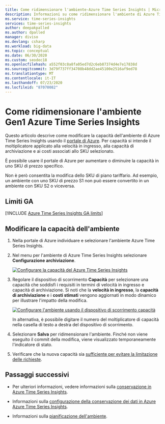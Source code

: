 ```yaml
---
title: Come ridimensionare l'ambiente-Azure Time Series Insights | Microsoft Docs
description: Informazioni su come ridimensionare l'ambiente di Azure Time Series Insights usando il portale di Azure.
ms.service: time-series-insights
services: time-series-insights
author: deepakpalled
ms.author: dpalled
manager: diviso
ms.devlang: csharp
ms.workload: big-data
ms.topic: conceptual
ms.date: 06/30/2020
ms.custom: seodec18
ms.openlocfilehash: a552f03c8a8fa05ed7d2c6eb87374d4e7e17838d
ms.sourcegitcommit: 3d79f737ff34708b48dd2ae45100e2516af9ed78
ms.translationtype: MT
ms.contentlocale: it-IT
ms.lasthandoff: 07/23/2020
ms.locfileid: "87070082"
---
```

# <a name="how-to-scale-your-azure-time-series-insights-gen1-environment"></a>Come ridimensionare l'ambiente Gen1 Azure Time Series Insights

Questo articolo descrive come modificare la capacità dell'ambiente di Azure Time Series Insights usando il [portale di Azure](https://portal.azure.com). Per capacità si intende il moltiplicatore applicato alla velocità in ingresso, alla capacità di archiviazione e ai costi associati allo SKU selezionato.

È possibile usare il portale di Azure per aumentare o diminuire la capacità in uno SKU di prezzo specifico.

Non è però consentita la modifica dello SKU di piano tariffario. Ad esempio, un ambiente con uno SKU di prezzo S1 non può essere convertito in un ambiente con SKU S2 o viceversa.

## <a name="ga-limits"></a>Limiti GA

[!INCLUDE [Azure Time Series Insights GA limits](../../includes/time-series-insights-ga-limits.md)]

## <a name="change-the-capacity-of-your-environment"></a>Modificare la capacità dell'ambiente

1. Nella portale di Azure individuare e selezionare l'ambiente Azure Time Series Insights.

1. Nel menu per l'ambiente di Azure Time Series Insights selezionare **Configurazione archiviazione**.

   [![Configurare la capacità del Azure Time Series Insights](media/scale-your-environment/scale-your-environment-configure.png)](media/scale-your-environment/scale-your-environment-configure.png#lightbox)

1. Regolare il dispositivo di scorrimento **Capacità** per selezionare una capacità che soddisfi i requisiti in termini di velocità in ingresso e capacità di archiviazione. Si noti che la **velocità in ingresso**, la **capacità di archiviazione** e i **costi stimati** vengono aggiornati in modo dinamico per illustrare l'impatto della modifica.

   [![Configurare l'ambiente usando il dispositivo di scorrimento capacità](media/scale-your-environment/scale-your-environment-slider.png)](media/scale-your-environment/scale-your-environment-slider.png#lightbox)

   In alternativa, è possibile digitare il numero del moltiplicatore di capacità nella casella di testo a destra del dispositivo di scorrimento.

1. Selezionare **Salva** per ridimensionare l'ambiente. Finché non viene eseguito il commit della modifica, viene visualizzato temporaneamente l'indicatore di stato.

1. Verificare che la nuova capacità sia [sufficiente per evitare la limitazione delle richieste](time-series-insights-diagnose-and-solve-problems.md).

## <a name="next-steps"></a>Passaggi successivi

- Per ulteriori informazioni, vedere informazioni sulla [conservazione in Azure Time Series Insights](time-series-insights-concepts-retention.md).

- Informazioni sulla [configurazione della conservazione dei dati in Azure Azure Time Series Insights](time-series-insights-how-to-configure-retention.md).

- Informazioni sulla [pianificazione dell'ambiente](time-series-insights-environment-planning.md).
